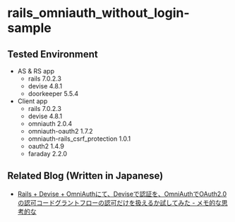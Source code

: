 # rails_omniauth_without_login-sample

## Tested Environment

- AS & RS app
  - rails 7.0.2.3
  - devise 4.8.1
  - doorkeeper 5.5.4
- Client app
  - rails 7.0.2.3
  - devise 4.8.1
  - omniauth 2.0.4
  - omniauth-oauth2 1.7.2
  - omniauth-rails_csrf_protection 1.0.1
  - oauth2 1.4.9
  - faraday 2.2.0

## Related Blog (Written in Japanese)

- [Rails + Devise + OmniAuthにて、Deviseで認証を、OmniAuthでOAuth2.0の認可コードグラントフローの認可だけを扱えるか試してみた - メモ的な思考的な](https://thinkami.hatenablog.com/entry/2022/03/30/235309)